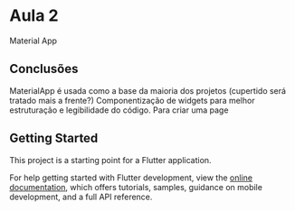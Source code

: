 # Aula 2

Material App

## Conclusões

MaterialApp é usada como a base da maioria dos projetos (cupertido será tratado mais a frente?)
Componentização de widgets para melhor estruturação e legibilidade do código.
Para criar uma page 




## Getting Started

This project is a starting point for a Flutter application.

For help getting started with Flutter development, view the
[online documentation](https://docs.flutter.dev/), which offers tutorials,
samples, guidance on mobile development, and a full API reference.
